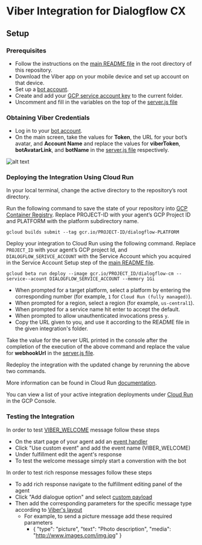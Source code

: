 # Viber Integration for Dialogflow CX

## Setup

### Prerequisites

- Follow the instructions on the [main README file](https://github.com/GoogleCloudPlatform/dialogflow-integrations#readme) in the root directory of this repository.
- Download the Viber app on your mobile device and set up account on that device.
- Set up a [bot account](https://partners.viber.com).
- Create and add your [GCP service account key](https://cloud.google.com/iam/docs/creating-managing-service-account-keys) to the current folder.
- Uncomment and fill in the variables on the top of the [server.js file](https://github.com/GoogleCloudPlatform/dialogflow-integrations/blob/beff4b43b8a7545ea6187735480b91e7f57000ee/cx/viber/server.js#L15) 

### Obtaining Viber Credentials

- Log in to your [bot account](https://partners.viber.com). 
- On the main
screen, take the values for __Token__, the URL for your bot’s avatar, and __Account Name__ and replace the values for __viberToken__, __botAvatarLink__, and __botName__ in the [server.js file](https://github.com/GoogleCloudPlatform/dialogflow-integrations/blob/beff4b43b8a7545ea6187735480b91e7f57000ee/cx/viber/server.js#L18-L20) respectively. 

![alt text](images/viber-obtain-viber-credentials.png)

### Deploying the Integration Using Cloud Run

In your local terminal, change the active directory to the repository’s root directory.

Run the following command to save the state of your repository into [GCP Container Registry](https://console.cloud.google.com/gcr/). Replace PROJECT-ID with your agent’s GCP Project ID and PLATFORM with the platform subdirectory name.

```shell
gcloud builds submit --tag gcr.io/PROJECT-ID/dialogflow-PLATFORM
```

Deploy your integration to Cloud Run using the following command. Replace `PROJECT_ID` with your agent’s GCP project Id, and `DIALOGFLOW_SERIVCE_ACCOUNT` with the Service Account which you acquired in the Service Account Setup step of the [main README file](../readme.md).

```shell
gcloud beta run deploy --image gcr.io/PROJECT_ID/dialogflow-cm --service--acount DIALOGFLOW_SERVICE_ACCOUNT --memory 1Gi
```

- When prompted for a target platform, select a platform by entering the corresponding number (for example, ``1`` for ``Cloud Run (fully managed)``).
 - When prompted for a region, select a region (for example, ``us-central1``).
 - When prompted for a service name hit enter to accept the default.
 - When prompted to allow unauthenticated invocations press ``y``.
 - Copy the URL given to you, and use it according to the README file in the
 given integration's folder.

Take the value for the server URL printed in the console after the completion of the execution of the above command and replace the value for __webhookUrl__ in the [server.js file](https://github.com/GoogleCloudPlatform/dialogflow-integrations/blob/beff4b43b8a7545ea6187735480b91e7f57000ee/cx/viber/server.js#L16). 

Redeploy the integration with the updated change by rerunning the above two commands. 

More information can be found in Cloud Run
[documentation](https://cloud.google.com/run/docs/deploying).

You can view a list of your active integration deployments under [Cloud Run](https://console.cloud.google.com/run) in the GCP Console.

### Testing the Integration

In order to test [VIBER_WELCOME](https://github.com/GoogleCloudPlatform/dialogflow-integrations/blob/beff4b43b8a7545ea6187735480b91e7f57000ee/cx/viber/server.js#L65) message follow these steps
* On the start page of your agent add an [event handler](https://cloud.google.com/dialogflow/cx/docs/concept/handler#event)
* Click "Use custom event" and add the event name (VIBER_WELCOME)
* Under fulfillment edit the agent's response
* To test the welcome message simply start a converstion with the bot 

In order to test rich response messages follow these steps
* To add rich response navigate to the fulfillment editing panel of the agent
* Click "Add dialogue option" and select [custom payload](https://cloud.google.com/dialogflow/cx/docs/concept/fulfillment#payload)
* Then add the corresponding parameters for the specific message type according to [Viber's layout](https://developers.viber.com/docs/api/rest-bot-api/#message-types)
    * For example, to send a picture message add these required parameters
        * { "type": "picture", "text": "Photo description", "media": "http://www.images.com/img.jpg" }
